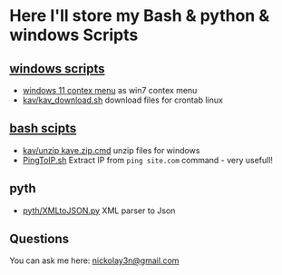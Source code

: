 # Here I'll store my Bash & python & windows Scripts

## [windows scripts](https://github.com/nickolay3n/scripts/tree/main/windows/)

+ [windows 11 contex menu](https://github.com/nickolay3n/scripts/blob/main/windows/win11/windows%2011%20context%20menu.cmd) as win7 contex menu
+ [kav/kav_download.sh](https://github.com/nickolay3n/scripts/blob/main/kav/kav_download.sh) download files for crontab linux

## [bash scipts](https://github.com/nickolay3n/scripts/tree/main/bash/)

+ [kav/unzip kave.zip.cmd](https://github.com/nickolay3n/scripts/blob/main/kav/unzip%20kave.zip.cmd) unzip files for windows
+ [PingToIP.sh](https://github.com/nickolay3n/scripts/blob/main/bash/PingToIP.sh) Extract IP from `ping site.com` command - very usefull!

## pyth

+ [pyth/XMLtoJSON.py](https://github.com/nickolay3n/scripts/blob/main/pyth/XMLtoJSON.py) XML parser to Json

## Questions

You can ask me here: nickolay3n@gmail.com
